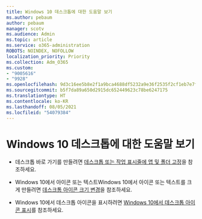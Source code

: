 ```yaml
---
title: Windows 10 데스크톱에 대한 도움말 보기
ms.author: pebaum
author: pebaum
manager: scotv
ms.audience: Admin
ms.topic: article
ms.service: o365-administration
ROBOTS: NOINDEX, NOFOLLOW
localization_priority: Priority
ms.collection: Adm_O365
ms.custom:
- "9005616"
- "9928"
ms.openlocfilehash: 9d3c16ee5b8e2f1a9bca4688df5232a9e36f2535f2cf1eb7e7fa3f64c5e674ec
ms.sourcegitcommit: b5f7da89a650d2915dc652449623c78be6247175
ms.translationtype: HT
ms.contentlocale: ko-KR
ms.lasthandoff: 08/05/2021
ms.locfileid: "54079384"
---
```

# <a name="get-help-with-windows-10-desktop"></a>Windows 10 데스크톱에 대한 도움말 보기

- 데스크톱 바로 가기를 만들려면 [데스크톱 또는 작업 표시줄에 앱 및 폴더 고정](https://support.microsoft.com/windows/pin-apps-and-folders-to-the-desktop-or-taskbar-f3c749fb-e298-4cf1-adda-7fd635df6bb0)을 참조하세요.

- Windows 10에서 아이콘 또는 텍스트Windows 10에서 아이콘 또는 텍스트를 크게 만들려면 [데스크톰 아이콘 크기 변경](https://support.microsoft.com/windows/change-the-size-of-your-desktop-icons-85a9d341-2a4f-3d96-c796-ae116a187211)을 참조하세요.

- Windows 10에서 데스크톱 아이콘을 표시하려면 [Windows 10에서 데스크톱 아이콘 표시](https://support.microsoft.com/windows/show-desktop-icons-in-windows-10-c13270f0-3812-c71d-f27e-29aa32588b20)를 참조하세요.